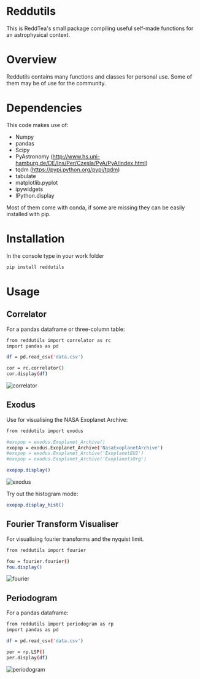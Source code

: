 # Reddutils

This is ReddTea's small package compiling useful self-made functions for an astrophysical context.

# Overview
Reddutils contains many functions and classes for personal use.
Some of them may be of use for the community.

# Dependencies

This code makes use of:
  - Numpy
  - pandas
  - Scipy
  - PyAstronomy (http://www.hs.uni-hamburg.de/DE/Ins/Per/Czesla/PyA/PyA/index.html)
  - tqdm (https://pypi.python.org/pypi/tqdm)
  - tabulate
  - matplotlib.pyplot
  - ipywidgets
  - IPython.display
  
Most of them come with conda, if some are missing they can be easily installed with pip.

# Installation

In the console type in your work folder
```sh
pip install reddutils
```

# Usage

## Correlator
For a pandas dataframe or three-column table:
```sh
from reddutils import correlator as rc
import pandas as pd

df = pd.read_csv('data.csv')

cor = rc.correlator()
cor.display(df)
```
![correlator](https://user-images.githubusercontent.com/14165443/185804943-5011ccb0-2dff-4d20-a443-8407518b96e5.png)


## Exodus
Use for visualising the NASA Exoplanet Archive:

```sh
from reddutils import exodus

#exopop = exodus.Exoplanet_Archive()
exopop = exodus.Exoplanet_Archive('NasaExoplanetArchive')
#exopop = exodus.Exoplanet_Archive('ExoplanetEU2')
#exopop = exodus.Exoplanet_Archive('ExoplanetsOrg')

exopop.display()
```
![exodus](https://user-images.githubusercontent.com/14165443/185804945-e6753a05-5750-4d00-96fe-657825c39fa1.png)

Try out the histogram mode:

```sh
exopop.display_hist()
```

## Fourier Transform Visualiser
For visualising fourier transforms and the nyquist limit.

```sh
from reddutils import fourier

fou = fourier.fourier()
fou.display()
```
![fourier](https://user-images.githubusercontent.com/14165443/185804946-50b5661a-3a1e-46b7-92a6-a2dcf0d489cd.png)


## Periodogram
For a pandas dataframe:
```sh
from reddutils import periodogram as rp
import pandas as pd

df = pd.read_csv('data.csv')

per = rp.LSP()
per.display(df)
```
![periodogram](https://user-images.githubusercontent.com/14165443/185804947-ce3b2e0e-2019-424d-9f17-bcb3a3ad144d.png)



